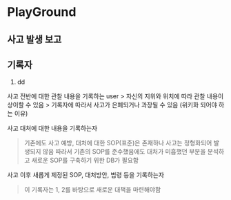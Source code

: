 # PlayGround

## 사고 발생 보고

<h2> 기록자 </h2>
<ol>
<li>dd</li>
</ol>
사고 전반에 대한 관찰 내용을 기록하는 user
> 자신의 지위와 위치에 따라 관찰 내용이 상이할 수 있음
> 기록자에 따라서 사고가 은폐되거나 과장될 수 있음 (위키화 되어야 하는 이유)

사고 대처에 대한 내용을 기록하는자
> 기존에도 사고 예방, 대처에 대한 SOP(표준)은 존재하나 사고는 정형화되어 발생되지 않음
> 따라서 기존의 SOP를 준수했음에도 대처가 미흡했던 부분을 분석하고 새로운 SOP를 구축하기 위한 DB가 필요함

사고 이후 새롭게 제정된 SOP, 대처방안, 법령 등을 기록하는자
> 이 기록자는 1, 2를 바탕으로 새로운 대책을 마련해야함
> 

